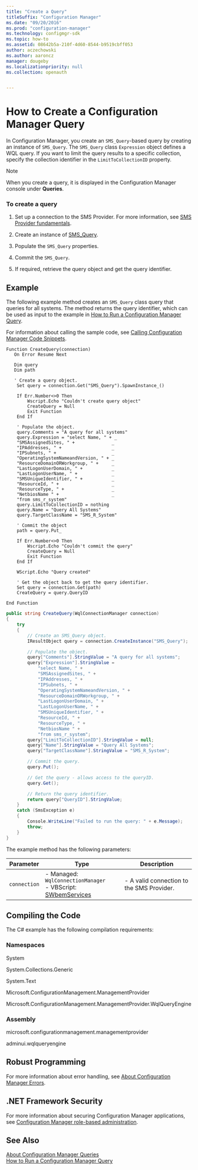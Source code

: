 ```yaml
---
title: "Create a Query"
titleSuffix: "Configuration Manager"
ms.date: "09/20/2016"
ms.prod: "configuration-manager"
ms.technology: configmgr-sdk
ms.topic: how-to
ms.assetid: 08642b5a-210f-4d60-8544-b9519cbff053
author: aczechowski
ms.author: aaroncz
manager: dougeby
ms.localizationpriority: null
ms.collection: openauth


---
```

# How to Create a Configuration Manager Query
In Configuration Manager, you create an `SMS_Query`-based query by creating an instance of `SMS_Query`. The `SMS_Query` class `Expression` object defines a WQL query. If you want to limit the query results to a specific collection, specify the collection identifier in the `LimitToCollectionID` property.  

> [!NOTE]
>  When you create a query, it is displayed in the Configuration Manager console under **Queries**.  

### To create a query  

1.  Set up a connection to the SMS Provider. For more information, see [SMS Provider fundamentals](sms-provider-fundamentals.md).  

2.  Create an instance of [SMS_Query](../../../develop/reference/core/clients/manage/sms_query-server-wmi-class.md).  

3.  Populate the `SMS_Query` properties.  

4.  Commit the `SMS_Query`.  

5.  If required, retrieve the query object and get the query identifier.  

## Example  
 The following example method creates an `SMS_Query` class query that queries for all systems. The method returns the query identifier, which can be used as input to the example in [How to Run a Configuration Manager Query](../../../develop/core/understand/how-to-run-a-query.md).  

 For information about calling the sample code, see [Calling Configuration Manager Code Snippets](../../../develop/core/understand/calling-code-snippets.md).  

```vbs  
Function CreateQuery(connection)  
   On Error Resume Next  

   Dim query  
   Dim path  

   ' Create a query object.  
    Set query = connection.Get("SMS_Query").SpawnInstance_()  

    If Err.Number<>0 Then  
        Wscript.Echo "Couldn't create query object"  
        CreateQuery = Null  
        Exit Function  
    End If  

    ' Populate the object.  
    query.Comments = "A query for all systems"  
    query.Expression = "select Name, " + _  
    "SMSAssignedSites, " +              _  
    "IPAddresses, " +                   _  
    "IPSubnets, " +                     _  
    "OperatingSystemNameandVersion, " + _  
    "ResourceDomainORWorkgroup, " +     _  
    "LastLogonUserDomain, " +           _  
    "LastLogonUserName, " +             _  
    "SMSUniqueIdentifier, " +           _  
    "ResourceId, " +                    _  
    "ResourceType, " +                  _  
    "NetbiosName " +                    _  
    "from sms_r_system"  
    query.LimitToCollectionID = nothing  
    query.Name = "Query All Systems"  
    query.TargetClassName = "SMS_R_System"  

    ' Commit the object  
    path = query.Put_  

    If Err.Number<>0 Then  
        Wscript.Echo "Couldn't commit the query"  
        CreateQuery = Null  
        Exit Function  
    End If  

    WScript.Echo "Query created"  

    ' Get the object back to get the query identifier.  
    Set query = connection.Get(path)  
    CreateQuery = query.QueryID  

End Function  

```  

```c#  
public string CreateQuery(WqlConnectionManager connection)  
{  
    try  
    {  
        // Create an SMS_Query object.  
        IResultObject query = connection.CreateInstance("SMS_Query");  

        // Populate the object.  
        query["Comments"].StringValue = "A query for all systems";  
        query["Expression"].StringValue =   
            "select Name, " +  
            "SMSAssignedSites, " +  
            "IPAddresses, " +  
            "IPSubnets, " +  
            "OperatingSystemNameandVersion, " +  
            "ResourceDomainORWorkgroup, " +  
            "LastLogonUserDomain, " +  
            "LastLogonUserName, " +  
            "SMSUniqueIdentifier, " +  
            "ResourceId, " +  
            "ResourceType, " +  
            "NetbiosName " +  
            "from sms_r_system";  
        query["LimitToCollectionID"].StringValue = null;  
        query["Name"].StringValue = "Query All Systems";  
        query["TargetClassName"].StringValue = "SMS_R_System";  

        // Commit the query.  
        query.Put();  

        // Get the query - allows access to the queryID.  
        query.Get();  

        // Return the query identifier.  
        return query["QueryID"].StringValue;  
    }  
    catch (SmsException e)  
    {  
        Console.WriteLine("Failed to run the query: " + e.Message);  
        throw;  
    }  
}  

```  

 The example method has the following parameters:  

| Parameter | Type | Description |
| --------- | ---- | ----------- |
|`connection`|-   Managed: `WqlConnectionManager`<br />-   VBScript: [SWbemServices](/windows/win32/wmisdk/swbemservices)|-   A valid connection to the SMS Provider.|  

## Compiling the Code  
 The C# example has the following compilation requirements:  

### Namespaces  
 System  

 System.Collections.Generic  

 System.Text  

 Microsoft.ConfigurationManagement.ManagementProvider  

 Microsoft.ConfigurationManagement.ManagementProvider.WqlQueryEngine  

### Assembly  
 microsoft.configurationmanagement.managementprovider  

 adminui.wqlqueryengine  

## Robust Programming  
 For more information about error handling, see [About Configuration Manager Errors](../../../develop/core/understand/about-configuration-manager-errors.md).  

## .NET Framework Security  
 For more information about securing Configuration Manager applications, see [Configuration Manager role-based administration](../../../develop/core/servers/configure/role-based-administration.md).  

## See Also  
 [About Configuration Manager Queries](../../../develop/core/understand/about-configuration-manager-queries.md)   
 [How to Run a Configuration Manager Query](../../../develop/core/understand/how-to-run-a-query.md)
